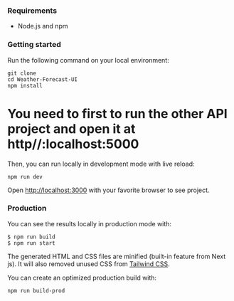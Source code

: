 ### Requirements

- Node.js and npm

### Getting started

Run the following command on your local environment:

```
git clone 
cd Weather-Forecast-UI
npm install
```

# You need to first to run the other API project and open it at http//:localhost:5000

Then, you can run locally in development mode with live reload:

```
npm run dev 
```

Open <http://localhost:3000> with your favorite browser to see project.


### Production

You can see the results locally in production mode with:

```
$ npm run build  
$ npm run start
```

The generated HTML and CSS files are minified (built-in feature from Next js). It will also removed unused CSS from [Tailwind CSS](https://tailwindcss.com).

You can create an optimized production build with:

```
npm run build-prod
```

